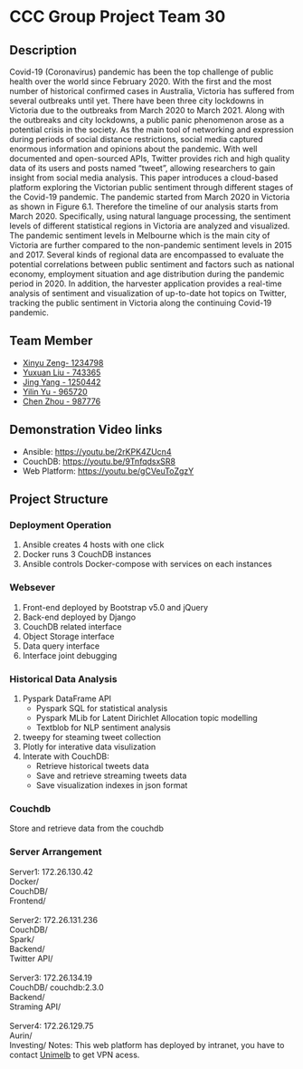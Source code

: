 # CCC Group Project Team 30
## Description
Covid-19 (Coronavirus) pandemic has been the top challenge of public health over the world since February 2020. With the first and the most number of historical confirmed cases in Australia, Victoria has suffered from several outbreaks until yet. There have been three city lockdowns in Victoria due to the outbreaks from March 2020 to March 2021. Along with the outbreaks and city lockdowns, a public panic phenomenon arose as a potential crisis in the society. 
As the main tool of networking and expression during periods of social distance restrictions, social media captured enormous information and opinions about the pandemic. With well documented and open-sourced APIs,  Twitter provides rich and high quality data of its users and posts named “tweet”, allowing researchers to gain insight from social media analysis. This  paper introduces a cloud-based platform exploring the Victorian public sentiment through different stages of the Covid-19 pandemic. The pandemic started from March 2020 in Victoria as shown in Figure 6.1. Therefore the timeline of our analysis starts from March 2020. Specifically, using natural language processing, the sentiment levels of different statistical regions in Victoria are analyzed and visualized. The pandemic sentiment levels in Melbourne which is the main city of Victoria are further compared to the non-pandemic sentiment levels in 2015 and 2017. Several kinds of regional data are encompassed to evaluate the potential correlations between public sentiment and factors such as national economy, employment situation and age distribution during the pandemic period in 2020. In addition, the harvester application provides a real-time analysis of sentiment and visualization of up-to-date hot topics on Twitter, tracking the public sentiment in Victoria along the continuing Covid-19 pandemic.


## Team Member
* [Xinyu Zeng- 1234798](https://github.com/jadeyyuu)
* [Yuxuan Liu - 743365](https://github.com/PatrickLiuyx)
* [Jing Yang - 1250442](https://github.com/ChelseaYang1130)
* [Yilin Yu - 965720](https://github.com/Hieler)
* [Chen Zhou - 987776](https://github.com/CZZHO)

## Demonstration Video links
 - Ansible: https://youtu.be/2rKPK4ZUcn4
 - CouchDB: https://youtu.be/9TnfqdsxSR8 
 - Web Platform: https://youtu.be/gCVeuToZgzY


## Project Structure

### Deployment Operation 
1. Ansible creates 4 hosts with one click
2. Docker runs 3 CouchDB instances
3. Ansible controls Docker-compose with services on each instances 

### Websever
1. Front-end deployed by Bootstrap v5.0 and jQuery
2. Back-end deployed by Django
3. CouchDB related interface
3. Object Storage interface
4. Data query interface
5. Interface joint debugging

### Historical Data Analysis
1. Pyspark DataFrame API
   - Pyspark SQL for statistical analysis
   - Pyspark MLib for Latent Dirichlet Allocation topic modelling
   - Textblob for NLP sentiment analysis
2. tweepy for steaming tweet collection
3. Plotly for interative data visulization
4. Interate with CouchDB:
   - Retrieve historical tweets data
   - Save and retrieve streaming tweets data
   - Save visualization indexes in json format

### Couchdb
Store and retrieve data from the couchdb


### Server Arrangement
Server1: 172.26.130.42
<br />Docker/
<br />CouchDB/ 
<br />Frontend/
<br />    
Server2: 172.26.131.236
<br />CouchDB/
    <br />Spark/
    <br />Backend/
    <br />Twitter API/
 <br />   
Server3: 172.26.134.19
   <br /> CouchDB/ couchdb:2.3.0
    <br />Backend/
    <br />Straming API/
 <br />  
Server4: 172.26.129.75
    <br />Aurin/
    <br />Investing/
Notes: This web platform has deployed by intranet, you have to contact [Unimelb](https://studentit.unimelb.edu.au/) to get VPN acess. 
    
    
    








